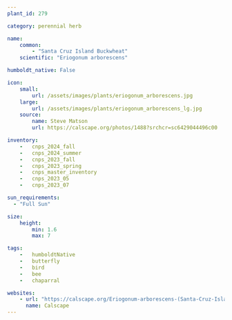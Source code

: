 ```yaml
---
plant_id: 279

category: perennial herb

name: 
    common:  
        - "Santa Cruz Island Buckwheat"    
    scientific: "Eriogonum arborescens"  

humboldt_native: False

icon: 
    small: 
        url: /assets/images/plants/eriogonum_arborescens.jpg
    large: 
        url: /assets/images/plants/eriogonum_arborescens_lg.jpg
    source: 
        name: Steve Matson 
        url: https://calscape.org/photos/1488?srchcr=sc6429044496c00 

inventory: 
    -   cnps_2024_fall
    -   cnps_2024_summer
    -   cnps_2023_fall
    -   cnps_2023_spring
    -   cnps_master_inventory
    -   cnps_2023_05 
    -   cnps_2023_07 

sun_requirements:
  - "Full Sun"

size:
    height: 
        min: 1.6
        max: 7

tags:  
    -   humboldtNative
    -   butterfly
    -   bird
    -   bee
    -   chaparral

websites: 
    - url: "https://calscape.org/Eriogonum-arborescens-(Santa-Cruz-Island-Buckwheat)"
      name: Calscape
---
```


